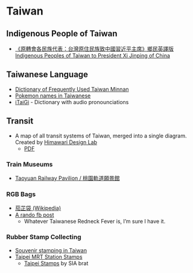 # Taiwan

## Indigenous People of Taiwan

- [《原轉會各民族代表：台灣原住民族致中國習近平主席》鄉民英譯版 Indigenous Peoples of Taiwan to President Xi Jinping of China](https://g0v.hackmd.io/@chihao/SyKTh6bM4)

## Taiwanese Language

- [Dictionary of Frequently Used Taiwan Minnan](https://twblg.dict.edu.tw/holodict_new/)
- [Pokemon names in Taiwanese](https://itaigi.tw/tsu-te/pho-khi-bong)
- [iTaiGi](https://itaigi.tw/) - Dictionary with audio pronounciations

## Transit

- A map of all transit systems of Taiwan, merged into a single diagram. Created by [Himawari Design Lab](https://47rail.jp)
  - [PDF](http://47rail.jp/data/routemap_taiwan_201910_web.pdf)

### Train Museums

- [Taoyuan Railway Pavilion / 桃園軌道願景館](https://travel.tycg.gov.tw/en/travel/attraction/1551)

### RGB Bags

- [茄芷袋 (Wikipedia)](https://zh.wikipedia.org/wiki/%E8%8C%84%E8%8A%B7%E8%A2%8B)
- [A rando fb post](https://www.facebook.com/wuwowtw/posts/1613124618969234/)
  - Whatever Taiwanese Redneck Fever is, I’m sure I have it.

### Rubber Stamp Collecting

- [Souvenir stamping in Taiwan](https://www.tiggerbird.com/souvenir-stamping-in-taiwan/)
- [Taipei MRT Station Stamps](https://english.metro.taipei/News.aspx?n=75C527310DFF7F7A&sms=0E5388E2903027D5)
  - [Taipei Stamps](https://the-sia-brat.com/2015/12/25/taipei-stamps/) by SIA brat

